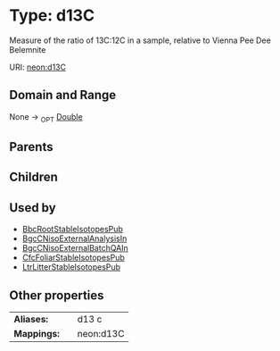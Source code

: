 
# Type: d13C


Measure of the ratio of 13C:12C in a sample, relative to Vienna Pee Dee Belemnite

URI: [neon:d13C](https://data.neonscience.org/d13C)


## Domain and Range

None ->  <sub>OPT</sub> [Double](types/Double.md)

## Parents


## Children


## Used by

 * [BbcRootStableIsotopesPub](BbcRootStableIsotopesPub.md)
 * [BgcCNisoExternalAnalysisIn](BgcCNisoExternalAnalysisIn.md)
 * [BgcCNisoExternalBatchQAIn](BgcCNisoExternalBatchQAIn.md)
 * [CfcFoliarStableIsotopesPub](CfcFoliarStableIsotopesPub.md)
 * [LtrLitterStableIsotopesPub](LtrLitterStableIsotopesPub.md)

## Other properties

|  |  |  |
| --- | --- | --- |
| **Aliases:** | | d13 c |
| **Mappings:** | | neon:d13C |


